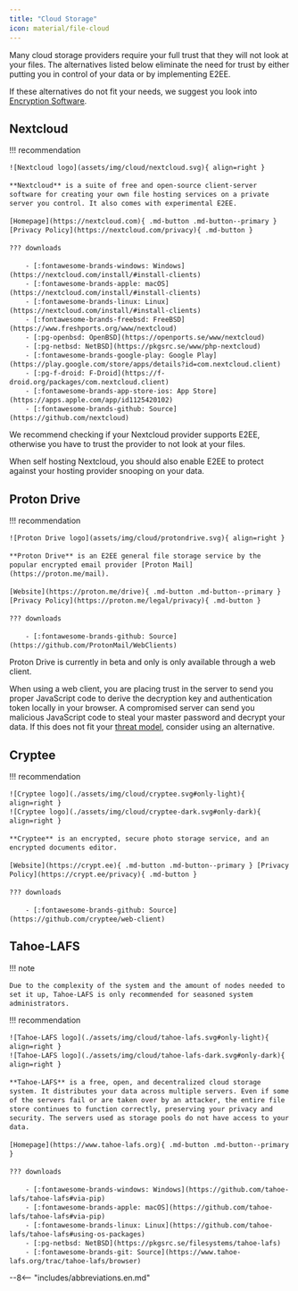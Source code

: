 ```yaml
---
title: "Cloud Storage"
icon: material/file-cloud
---
```

Many cloud storage providers require your full trust that they will not look at your files. The alternatives listed below eliminate the need for trust by either putting you in control of your data or by implementing E2EE.

If these alternatives do not fit your needs, we suggest you look into [Encryption Software](encryption.md).

## Nextcloud

!!! recommendation

    ![Nextcloud logo](assets/img/cloud/nextcloud.svg){ align=right }

    **Nextcloud** is a suite of free and open-source client-server software for creating your own file hosting services on a private server you control. It also comes with experimental E2EE.

    [Homepage](https://nextcloud.com){ .md-button .md-button--primary } [Privacy Policy](https://nextcloud.com/privacy){ .md-button }

    ??? downloads

        - [:fontawesome-brands-windows: Windows](https://nextcloud.com/install/#install-clients)
        - [:fontawesome-brands-apple: macOS](https://nextcloud.com/install/#install-clients)
        - [:fontawesome-brands-linux: Linux](https://nextcloud.com/install/#install-clients)
        - [:fontawesome-brands-freebsd: FreeBSD](https://www.freshports.org/www/nextcloud)
        - [:pg-openbsd: OpenBSD](https://openports.se/www/nextcloud)
        - [:pg-netbsd: NetBSD](https://pkgsrc.se/www/php-nextcloud)
        - [:fontawesome-brands-google-play: Google Play](https://play.google.com/store/apps/details?id=com.nextcloud.client)
        - [:pg-f-droid: F-Droid](https://f-droid.org/packages/com.nextcloud.client)
        - [:fontawesome-brands-app-store-ios: App Store](https://apps.apple.com/app/id1125420102)
        - [:fontawesome-brands-github: Source](https://github.com/nextcloud)

We recommend checking if your Nextcloud provider supports E2EE, otherwise you have to trust the provider to not look at your files.

When self hosting Nextcloud, you should also enable E2EE to protect against your hosting provider snooping on your data.

## Proton Drive

!!! recommendation

    ![Proton Drive logo](assets/img/cloud/protondrive.svg){ align=right }

    **Proton Drive** is an E2EE general file storage service by the popular encrypted email provider [Proton Mail](https://proton.me/mail).

    [Website](https://proton.me/drive){ .md-button .md-button--primary } [Privacy Policy](https://proton.me/legal/privacy){ .md-button }

    ??? downloads

        - [:fontawesome-brands-github: Source](https://github.com/ProtonMail/WebClients)

Proton Drive is currently in beta and only is only available through a web client.

When using a web client, you are placing trust in the server to send you proper JavaScript code to derive the decryption key and authentication token locally in your browser. A compromised server can send you malicious JavaScript code to steal your master password and decrypt your data. If this does not fit your [threat model](basics/threat-modeling.md), consider using an alternative.

## Cryptee

!!! recommendation

    ![Cryptee logo](./assets/img/cloud/cryptee.svg#only-light){ align=right }
    ![Cryptee logo](./assets/img/cloud/cryptee-dark.svg#only-dark){ align=right }

    **Cryptee** is an encrypted, secure photo storage service, and an encrypted documents editor.

    [Website](https://crypt.ee){ .md-button .md-button--primary } [Privacy Policy](https://crypt.ee/privacy){ .md-button }

    ??? downloads

        - [:fontawesome-brands-github: Source](https://github.com/cryptee/web-client)

## Tahoe-LAFS

!!! note

    Due to the complexity of the system and the amount of nodes needed to set it up, Tahoe-LAFS is only recommended for seasoned system administrators.


!!! recommendation

    ![Tahoe-LAFS logo](./assets/img/cloud/tahoe-lafs.svg#only-light){ align=right }
    ![Tahoe-LAFS logo](./assets/img/cloud/tahoe-lafs-dark.svg#only-dark){ align=right }

    **Tahoe-LAFS** is a free, open, and decentralized cloud storage system. It distributes your data across multiple servers. Even if some of the servers fail or are taken over by an attacker, the entire file store continues to function correctly, preserving your privacy and security. The servers used as storage pools do not have access to your data.

    [Homepage](https://www.tahoe-lafs.org){ .md-button .md-button--primary }

    ??? downloads

        - [:fontawesome-brands-windows: Windows](https://github.com/tahoe-lafs/tahoe-lafs#via-pip)
        - [:fontawesome-brands-apple: macOS](https://github.com/tahoe-lafs/tahoe-lafs#via-pip)
        - [:fontawesome-brands-linux: Linux](https://github.com/tahoe-lafs/tahoe-lafs#using-os-packages)
        - [:pg-netbsd: NetBSD](https://pkgsrc.se/filesystems/tahoe-lafs)
        - [:fontawesome-brands-git: Source](https://www.tahoe-lafs.org/trac/tahoe-lafs/browser)

--8<-- "includes/abbreviations.en.md"
